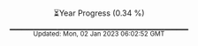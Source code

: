 <p align="center">
⏳Year Progress (0.34 %) <br>
▁▁▁▁▁▁▁▁▁▁▁▁▁▁▁▁▁▁▁▁▁▁▁▁▁▁▁▁▁▁ <br>
<sub>Updated: Mon, 02 Jan 2023 06:02:52 GMT</sub>
</p>

